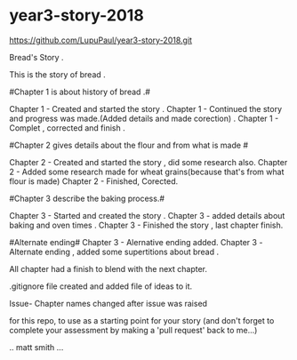 # year3-story-2018

https://github.com/LupuPaul/year3-story-2018.git

Bread's Story .

This is the story of bread .

#Chapter 1 is about history of bread .#

Chapter 1 - Created and started the story .
Chapter 1 - Continued the story and progress was made.(Added details and made corection) .
Chapter 1 - Complet , corrected and finish .

#Chapter 2 gives details about the flour and from what is made #

Chapter 2 - Created and started the story , did some research also.
Chapter 2 - Added some research made for wheat grains(because that's from what flour is made)
Chapter 2 - Finished, Corected.

#Chapter 3 describe the baking process.#

Chapter 3 - Started and created the story .
Chapter 3 - added details about baking and oven times .
Chapter 3 - Finished the story , last chapter finish.

#Alternate ending#
Chapter 3 - Alernative ending added. 
Chapter 3 -Alternate ending , added some supertitions about bread .

All chapter had a finish to blend with the next chapter.



.gitignore file created and added file of ideas to it.

Issue- Chapter names changed after issue was raised 


for this repo, to use as a starting point for your story
(and don't forget to complete your assessment by making a 'pull request' back to me...)

.. matt smith ...
